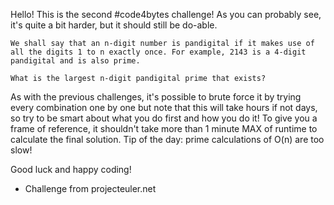 Hello! This is the second #code4bytes challenge!
As you can probably see, it's quite a bit harder, but it should still be do-able.
```
We shall say that an n-digit number is pandigital if it makes use of all the digits 1 to n exactly once. For example, 2143 is a 4-digit pandigital and is also prime.

What is the largest n-digit pandigital prime that exists?
```
As with the previous challenges, it's possible to brute force it by trying every combination one by one but note that this will take hours if not days, so try to be smart about what you do first and how you do it! To give you a frame of reference, it shouldn't take more than 1 minute MAX of runtime to calculate the final solution. Tip of the day: prime calculations of O(n) are too slow!

Good luck and happy coding!
- Challenge from projecteuler.net
